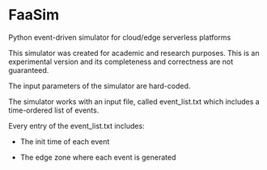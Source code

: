 # FaaSim

Python event-driven simulator for cloud/edge serverless platforms

This simulator was created for academic and research purposes. This is an experimental version and its completeness and correctness are not guaranteed.

The input parameters of the simulator are hard-coded.

The simulator works with an input file, called event_list.txt which includes a time-ordered list of events.

Every entry of the event_list.txt includes:
 
 - The init time of each event
 
 - The edge zone where each event is generated


